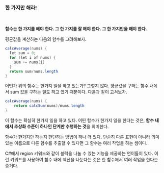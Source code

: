 ### 한 가지만 해라!
<br>

**함수는 한 가지를 해야 한다. 그 한 가지를 잘 해야 한다. 그 한 가지만을 해야 한다.**

평균값을 계산하는 다음의 함수를 고려해보자.

```java
calcAverage(nums) {
  let sum = 0;
  for (let i of nums) {
    sum += nums[i]
  }
  return sum/nums.length
}
```

어떤가 위의 함수는 한가지 일을 하고 있는가? 그렇지 않다. 평균값을 구하는 함수 내에서 sum 값을 구하는 일도 하고 있기 때문이다. 다음과 같이 고쳐보자.

```java
calcAverage(nums) {
    return calcSum(nums)/nums.length
}
```

이 함수는 확실히 한가지 일을 하고 있다. 어떤 함수가 한가지 일을 한다는 것은, **함수 내에서 추상화 수준이 하나인 단계만 수행하는 것**을 의미한다.

함수가 한가지만 하는지 판단하는 방법이 하나 더 있다. 단순히 다른 표현이 아니라 의미 있는 이름으로 다른 함수를 추출할 수 있다면 그 함수는 여러 작업을 하는 셈이다.

C\#에서 region 키워드와 같이 블럭을 나눌 수 있는 기능을 제공하는 언어들이 있다. 이런 키워드를 사용하여 함수 내에 섹션을 나눈다는 것은 한 함수에서 여러 작업을 한다는 증거다.

